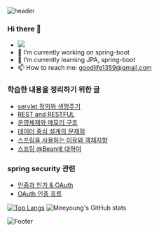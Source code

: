 ![header](https://capsule-render.vercel.app/api?type=wave&color=auto&height=300&section=header)
### Hi there 👋

<!--
**meeyoungchoi/meeyoungchoi** is a ✨ _special_ ✨ repository because its `README.md` (this file) appears on your GitHub profile.

Here are some ideas to get you started:-->
- <a href="https://github.com/meeyoungchoi"><img src="https://hits.seeyoufarm.com/api/count/incr/badge.svg?url=https%3A%2F%2Fgithub.com%2Fseondal&count_bg=%23000000&title_bg=%23000000&icon=github.svg&icon_color=%23E7E7E7&title=GitHub&edge_flat=false)"/></a>
- 🔭 I’m currently working on spring-boot
- 🌱 I’m currently learning JPA, spring-boot
- 📫 How to reach me: goodlife1359@gmail.com

### 학습한 내용을 정리하기 위한 글
- [servlet 정의와 생명주기](https://unique-wandflower-4cc.notion.site/servlet-3e138beb0f574dc29eabe5befb14cde6)
- [REST and RESTFUL](https://unique-wandflower-4cc.notion.site/REST-and-RESTFUL-80df8dab1e874be7b009ba8343fe4c35)
- [운영체제와 메모리 구조](https://unique-wandflower-4cc.notion.site/d11680e42fbd47faaad474c1c578ea9e)
- [데이터 중심 설계의 문제점](https://unique-wandflower-4cc.notion.site/faffd3fe3fa34bb8b4dcd13aa2b82c06)
- [스프링을 사용하는 이유와 객체지향](https://unique-wandflower-4cc.notion.site/78a5efa46e1742dca90ca096db4ce474)
- [스프링 @Bean에 대하여](https://unique-wandflower-4cc.notion.site/spring-Bean-19d52659989d42c689941e0a86811a71)

### spring security 관련
- [인증과 인가 & OAuth](https://unique-wandflower-4cc.notion.site/OAuth-c5ce4a04ff294612b5afb908a818f2c1)
- [OAuth 인증 흐름](https://unique-wandflower-4cc.notion.site/OAuth-OAuth-a40ca0fefd3840cab6985ec497aeaf57)

[![Top Langs](https://github-readme-stats.vercel.app/api/top-langs/?username=meeyoungchoi&layout=compact)](https://github.com/meeyoungchoi/github-readme-stats)
![Meeyoung's GitHub stats](https://github-readme-stats.vercel.app/api?username=meeyoungchoi&show_icons=true&theme=radical)


![Footer](https://capsule-render.vercel.app/api?type=waving&color=auto&height=200&section=footer)
